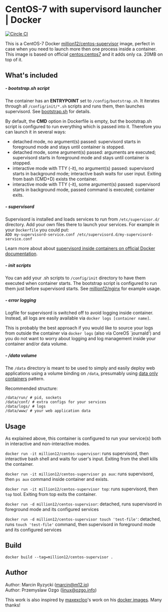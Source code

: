 # CentOS-7 with supervisord launcher | Docker
[![Circle CI](https://circleci.com/gh/million12/docker-centos-supervisor.png?style=badge)](https://circleci.com/gh/million12/docker-centos-supervisor)

This is a CentOS-7 Docker [million12/centos-supervisor](https://registry.hub.docker.com/u/million12/centos-supervisor/) image, perfect in case when you need to launch more then one process inside a container. This image is based on official [centos:centos7](https://registry.hub.docker.com/_/centos/) and it adds only ca. 20MB on top of it.

## What's included

##### - bootstrap.sh script

The container has an **ENTRYPOINT** set to `/config/bootstrap.sh`. It iterates through all `/config/init/*.sh` scripts and runs them, then launches supervisord. See [bootstrap.sh](container-files/config/bootstrap.sh) for details.

By default, the **CMD** option in Dockerfile is empty, but the bootstrap.sh script is configured to run everything which is passed into it. Therefore you can launch it in several ways:
* detached mode, no argument(s) passed: supervisord starts in foreground mode and stays until container is stopped.
* detached mode, some argument(s) passed: arguments are executed; supervisord starts in foreground mode and stays until container is stopped.
* interactive mode with TTY (-it), no argument(s) passed: supervisord starts in background mode; interactive bash waits for user input. Exiting from bash (CMD+D) exists the container.
* interactive mode with TTY (-it), some argument(s) passed: supervisord starts in background mode, passed command is executed; container exits.

##### - supervisord

Supervisord is installed and loads services to run from `/etc/supervisor.d/` directory. Add your own files there to launch your services. For example in your `Dockerfile` you could put:  
```ADD my-supervisord-service.conf /etc/supervisord.d/my-supervisord-service.conf```

Learn more about about [supervisord inside containers on official Docker documentation](https://docs.docker.com/articles/using_supervisord/).

##### - init scripts

You can add your .sh scripts to `/config/init` directory to have them executed when container starts. The bootstrap script is configured to run them just before supervisord starts. See [million12/nginx](https://github.com/million12/docker-nginx) for example usage.

##### - error logging

Logfile for supervisord is switched off to avoid logging inside container. Instead, all logs are easily available via `docker logs [container name]`.

This is probably the best approach if you would like to source your logs from outside the container via `docker logs` (also via CoreOS `journald') and you do not want to worry about logging and log management inside your container and/or data volume.

##### - /data volume

The `/data` directory is meant to be used to simply and easily deploy web applications using a volume binding on `/data`, presumably using [data only containers](https://docs.docker.com/userguide/dockervolumes/) pattern.

Recommended structure:  
```
/data/run/ # pid, sockets
/data/conf/ # extra configs for your services
/data/logs/ # logs
/data/www/ # your web application data
```


## Usage

As explained above, this container is configured to run your service(s) both in interactive and non-interactive modes.
  
`docker run -it million12/centos-supervisor`: runs supervisord, then interactive bash shell and waits for user's input. Exiting from the shell kills the container.

`docker run -it million12/centos-supervisor ps aux`:  runs supervisord, then `ps aux` command inside container and exists.

`docker run -it million12/centos-supervisor top`:  runs supervisord, then `top` tool. Exiting from top exits the container.

`docker run -d million12/centos-supervisor`: detached, runs supervisord in foreground mode and its configured services

`docker run -d million12/centos-supervisor touch 'test-file'`: detached, runs `touch 'test-file'` command, then supervisord in foreground mode and its configured services


## Build

`docker build --tag=million12/centos-supervisor .`


## Author

Author: Marcin Ryzycki (<marcin@m12.io>)  
Author: Przemyslaw Ozgo (<linux@ozgo.info>)

This work is also inspired by [maxexcloo](https://github.com/maxexcloo)'s work on his [docker images](https://github.com/maxexcloo/Docker). Many thanks!
